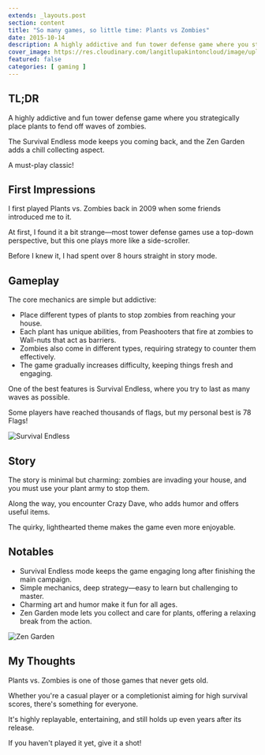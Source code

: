 ```yaml
---
extends: _layouts.post
section: content
title: "So many games, so little time: Plants vs Zombies"
date: 2015-10-14
description: A highly addictive and fun tower defense game where you strategically place plants to fend off waves of zombies.
cover_image: https://res.cloudinary.com/langitlupakintoncloud/image/upload/w_800/hugo/jcos.io/loading_q37xyj.png
featured: false
categories: [ gaming ]
---
```


## TL;DR

A highly addictive and fun tower defense game where you strategically place plants to fend off waves of zombies.

The Survival Endless mode keeps you coming back, and the Zen Garden adds a chill collecting aspect.

A must-play classic!

## First Impressions

I first played Plants vs. Zombies back in 2009 when some friends introduced me to it.

At first, I found it a bit strange—most tower defense games use a top-down perspective, but this one plays more like a side-scroller.

Before I knew it, I had spent over 8 hours straight in story mode.

## Gameplay

The core mechanics are simple but addictive:

- Place different types of plants to stop zombies from reaching your house.
- Each plant has unique abilities, from Peashooters that fire at zombies to Wall-nuts that act as barriers.
- Zombies also come in different types, requiring strategy to counter them effectively.
- The game gradually increases difficulty, keeping things fresh and engaging.

One of the best features is Survival Endless, where you try to last as many waves as possible.

Some players have reached thousands of flags, but my personal best is 78 Flags!

![Survival Endless](https://res.cloudinary.com/langitlupakintoncloud/image/upload/w_500/hugo/jcos.io/survival-endless-e1472618660843_ld5udl.png)

## Story

The story is minimal but charming: zombies are invading your house, and you must use your plant army to stop them.

Along the way, you encounter Crazy Dave, who adds humor and offers useful items.

The quirky, lighthearted theme makes the game even more enjoyable.

## Notables

- Survival Endless mode keeps the game engaging long after finishing the main campaign.
- Simple mechanics, deep strategy—easy to learn but challenging to master.
- Charming art and humor make it fun for all ages.
- Zen Garden mode lets you collect and care for plants, offering a relaxing break from the action.

![Zen Garden](https://res.cloudinary.com/langitlupakintoncloud/image/upload/w_500/hugo/jcos.io/zen-garden-e1472618492223_eprrop.png)

## My Thoughts

Plants vs. Zombies is one of those games that never gets old.

Whether you're a casual player or a completionist aiming for high survival scores, there's something for everyone.

It's highly replayable, entertaining, and still holds up even years after its release.

If you haven't played it yet, give it a shot!
